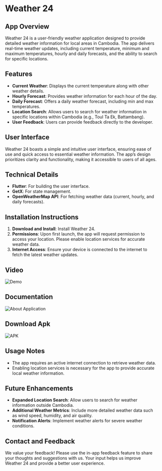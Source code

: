 # Weather 24

## App Overview
Weather 24 is a user-friendly weather application designed to provide detailed weather information for local areas in Cambodia. The app delivers real-time weather updates, including current temperature, minimum and maximum temperatures, hourly and daily forecasts, and the ability to search for specific locations.

## Features
- **Current Weather**: Displays the current temperature along with other weather details.
- **Hourly Forecast**: Provides weather information for each hour of the day.
- **Daily Forecast**: Offers a daily weather forecast, including min and max temperatures.
- **Location Search**: Allows users to search for weather information in specific locations within Cambodia (e.g., Toul Ta Ek, Battambang).
- **User Feedback**: Users can provide feedback directly to the developer.

## User Interface
Weather 24 boasts a simple and intuitive user interface, ensuring ease of use and quick access to essential weather information. The app’s design prioritizes clarity and functionality, making it accessible to users of all ages.

## Technical Details
- **Flutter**: For building the user interface.
- **GetX**: For state management.
- **OpenWeatherMap API**: For fetching weather data (current, hourly, and daily forecasts).

## Installation Instructions
1. **Download and Install**: Install Weather 24.
2. **Permissions**: Upon first launch, the app will request permission to access your location. Please enable location services for accurate weather data.
3. **Internet Access**: Ensure your device is connected to the internet to fetch the latest weather updates.

## Video
![Demo](https://drive.google.com/file/d/1DS3Q_B4o2meIfbdfoUxpOnNQrrw5r0_-/view)

## Documentation
![About Application](https://drive.google.com/file/d/1pQzpCjjCrVaGROdI4KStoQ9PfRJq6LST/view?usp=sharing)

## Download Apk
![APK](https://drive.google.com/file/d/1AQGuR-iSZMcbcNpIdI9Trp_8xWC8duB1/view?usp=drive_link)

## Usage Notes
- The app requires an active internet connection to retrieve weather data.
- Enabling location services is necessary for the app to provide accurate local weather information.

## Future Enhancements
- **Expanded Location Search**: Allow users to search for weather information outside Cambodia.
- **Additional Weather Metrics**: Include more detailed weather data such as wind speed, humidity, and air quality.
- **Notification Alerts**: Implement weather alerts for severe weather conditions.

## Contact and Feedback
We value your feedback! Please use the in-app feedback feature to share your thoughts and suggestions with us. Your input helps us improve Weather 24 and provide a better user experience.
